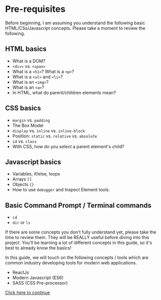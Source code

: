 # Pre-requisites

Before beginning, I am assuming you understand the following basic HTML/CSs/Javascript concepts. Please take a moment to review the following.

## HTML basics

- What is a DOM?
- `<div>` vs. `<span>`
- What is a `<h1>`? What is a `<p>`?
- What is a `<ul>` and `<li>`?
- What is an `<img>`?
- What is an `<a>`?
- In HTML, what do parent/children elements mean?

## CSS basics

- `margin` vs. `padding`
- The Box Model
- `display` vs. `inline` vs. `inline-block`
- Position: `static` vs. `relative` vs. `absolute`
- `id` vs. `class`
- With CSS, how do you select a parent element's child?

## Javascript basics

- Variables, if/else, loops
- Arrays `[]`
- Objects `{}`
- How to use `debugger` and Inspect Element tools.

## Basic Command Prompt / Terminal commands

- `cd`
- `dir` or `ls`

If there are some concepts you don't fully understand yet, please take the time to review them. They will be REALLY useful before diving into this project. You'll be learning a lot of different concepts in this guide, so it's best to already know the basics!

In this guide, we will touch on the following concepts / tools which are common industry developing tools for modern web applications.

- ReactJs
- Modern Javascript (ES6)
- SASS (CSS Pre-processor)

[Click here to continue](./02_application_overview.md)

